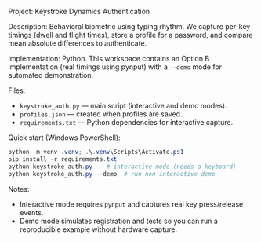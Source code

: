 Project: Keystroke Dynamics Authentication

Description: Behavioral biometric using typing rhythm. We capture per-key timings (dwell and flight times), store a profile for a password, and compare mean absolute differences to authenticate.

Implementation: Python. This workspace contains an Option B implementation (real timings using pynput) with a `--demo` mode for automated demonstration.

Files:
- `keystroke_auth.py` — main script (interactive and demo modes).
- `profiles.json` — created when profiles are saved.
- `requirements.txt` — Python dependencies for interactive capture.

Quick start (Windows PowerShell):

```powershell
python -m venv .venv; .\.venv\Scripts\Activate.ps1
pip install -r requirements.txt
python keystroke_auth.py    # interactive mode (needs a keyboard)
python keystroke_auth.py --demo  # run non-interactive demo
```

Notes:
- Interactive mode requires `pynput` and captures real key press/release events.
- Demo mode simulates registration and tests so you can run a reproducible example without hardware capture.
